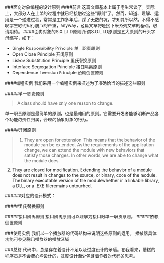 ###面向对象编程的设计原则
####前言
这篇文章基本上属于老生常谈了，实际上，大部分人在上学的过程中就已经接触过这些"原则"了。然而，知道、理解、运用是一个递进过程，常常是工作多年后，踩了无数的坑，才知其所以然，不得不感叹学生时代知行脱节的严重，anyway，这篇文章将是接下来系列文章的基础，敬请期待。
####面向对象的S.O.L.I.D原则
所谓S.O.L.I.D原则是五大原则的开头字母缩写，如下：
* Single Responsibility Principle     单一职责原则
* Open Close Principle                开闭原则
* Liskov Substitution Principle       里氏替换原则
* Interface Segregation Principle     接口隔离原则
* Dependence Inversion Principle      依赖倒置原则

####编程实例
我们采用一个编程实例来描述为了准确恰当的描述这些原则

#####单一职责原则
>A class should have only one reason to change.

单一职责原则是最简单的原则，也是最难用的原则。它需要开发者能够明晰产品各个功能的责任归属，合理的抽象对象的行为。


#####开闭原则
>1. They are open for extension. This means that the behavior of the module can be extended. As the requirements of the application change, we can extend the module with new behaviors that satisfy those changes. In other words, we are able to change what the module does.
2. They are closed for modification. Extending the behavior of a module does not result in changes to the source, or binary, code of the module. The binary executable version of the modulewhether in a linkable library, a DLL, or a .EXE fileremains untouched.

######对应的设计模式：


#####里氏替换原则

#####接口隔离原则
接口隔离原则可以理解为接口的单一职责原则。
#####依赖倒置原则

###使用实例
我们以一个播放器的代码结构来说明这些原则的运用。
播放器具体功能可参见腾讯播放器的播放区域

###总结
代码中，总是存在着设计不足以及过度设计的矛盾。在我看来，糟糕的程序员是不会费心与设计的，过度设计至少包含着作者对代码的思考。
